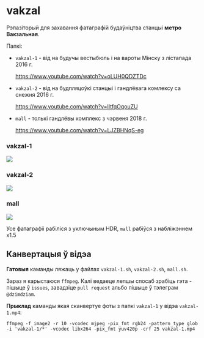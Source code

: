 # vakzal
Рэпазіторый для захавання фатаграфій будаўніцтва станцыі **метро Вакзальная**. 

Папкі:
* `vakzal-1` - від на будучы вестыбюль і на вароты Мінску з лістапада 2016 г.

   https://www.youtube.com/watch?v=oLUH0QDZTDc
   
* `vakzal-2` - від на будпляцоўкі станцыі і гандлёвага комлексу са снежня 2016 г.

   https://www.youtube.com/watch?v=IltfqOqouZU


* `mall` - толькі гандлёвы комплекс з чэрвеня 2018 г.

  https://www.youtube.com/watch?v=LJZBHNqS-eg

### vakzal-1
![](readme-files/vakzal-1-edges.jpg)

### vakzal-2
![](readme-files/vakzal-2-edges.jpg)

### mall
![](readme-files/mall-edges.jpg)

Усе фатаграфіі рабіліся з уключыным HDR, `mall` рабіўся з набліжэннем x1.5

## Канвертацыя ў відэа
**Гатовыя** каманды ляжаць у файлах `vakzal-1.sh`, `vakzal-2.sh`, `mall.sh`. 

Зараз я карыстаюся `ffmpeg`. Калі ведаеце лепшы спосаб зрабіць гэта - пішыце ў `issues`, завадзіце `pull request` альбо пішыце ў тэлеграм `@dzimdziam`.

**Прыклад** каманды якая сканвертуе фоты з папкі `vakzal-1` у відэа `vakzal-1.mp4`:

`ffmpeg -f image2 -r 10 -vcodec mjpeg -pix_fmt rgb24 -pattern_type glob -i 'vakzal-1/*' -vcodec libx264 -pix_fmt yuv420p -crf 25 vakzal-1.mp4`
